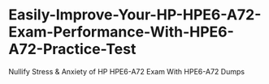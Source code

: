# Easily-Improve-Your-HP-HPE6-A72-Exam-Performance-With-HPE6-A72-Practice-Test
Nullify Stress &amp; Anxiety of HP HPE6-A72 Exam With HPE6-A72 Dumps
